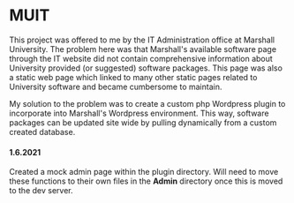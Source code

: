 # MUIT

This project was offered to me by the IT Administration office at Marshall University. The problem here was that Marshall's available software page through the IT website did not contain comprehensive information about University provided (or suggested) software packages. This page was also a static web page which linked to many other static pages related to University software and became cumbersome to maintain.

My solution to the problem was to create a custom php Wordpress plugin to incorporate into Marshall's Wordpress environment. This way, software packages can be updated site wide by pulling dynamically from a custom created database. 


#### 1.6.2021

Created a mock admin page within the plugin directory. Will need to move these functions to their own files in the <strong>Admin</strong> directory once this is moved to the dev server.

